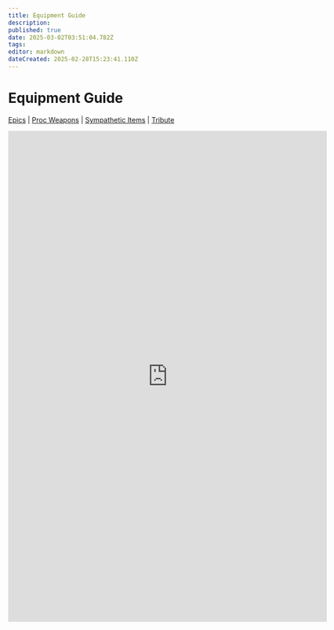```yaml
---
title: Equipment Guide
description: 
published: true
date: 2025-03-02T03:51:04.782Z
tags: 
editor: markdown
dateCreated: 2025-02-28T15:23:41.110Z
---
```


# Equipment Guide

[Epics](/equipment-guide/epics/_indexen) | [Proc Weapons](/equipment-guide/procs/_indexen) | [Sympathetic Items](/equipment-guide/symp-items) | [Tribute](/equipment-guide/tribute)

<iframe 
  src="https://www.thjdi.cc/items" 
  width="650" 
  height="1000" 
  style="width: 650px; border: none; overflow: auto;"
  scrolling="auto">
</iframe>
